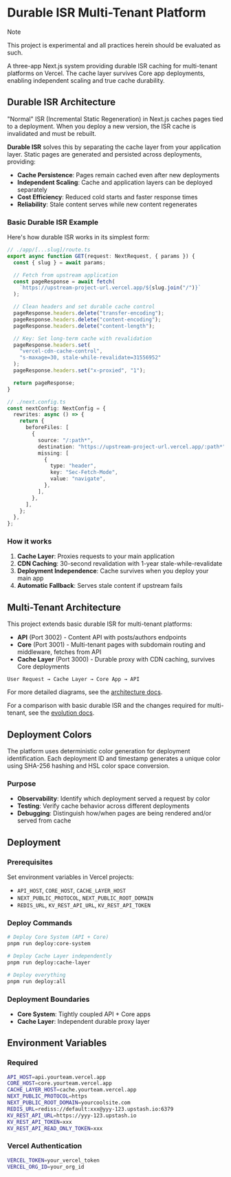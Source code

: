 # Durable ISR Multi-Tenant Platform

> [!NOTE]
> This project is experimental and all practices herein should be evaluated as such.

A three-app Next.js system providing durable ISR caching for multi-tenant platforms on Vercel. The cache layer survives Core app deployments, enabling independent scaling and true cache durability.

## Durable ISR Architecture

"Normal" ISR (Incremental Static Regeneration) in Next.js caches pages tied to a deployment. When you deploy a new version, the ISR cache is invalidated and must be rebuilt.

**Durable ISR** solves this by separating the cache layer from your application layer. Static pages are generated and persisted across deployments, providing:

- **Cache Persistence**: Pages remain cached even after new deployments
- **Independent Scaling**: Cache and application layers can be deployed separately
- **Cost Efficiency**: Reduced cold starts and faster response times
- **Reliability**: Stale content serves while new content regenerates

### Basic Durable ISR Example

Here's how durable ISR works in its simplest form:

```typescript
// ./app/[...slug]/route.ts
export async function GET(request: NextRequest, { params }) {
  const { slug } = await params;

  // Fetch from upstream application
  const pageResponse = await fetch(
    `https://upstream-project-url.vercel.app/${slug.join("/")}`
  );

  // Clean headers and set durable cache control
  pageResponse.headers.delete("transfer-encoding");
  pageResponse.headers.delete("content-encoding");
  pageResponse.headers.delete("content-length");

  // Key: Set long-term cache with revalidation
  pageResponse.headers.set(
    "vercel-cdn-cache-control",
    "s-maxage=30, stale-while-revalidate=31556952"
  );
  pageResponse.headers.set("x-proxied", "1");

  return pageResponse;
}
```

```typescript
// ./next.config.ts
const nextConfig: NextConfig = {
  rewrites: async () => {
    return {
      beforeFiles: [
        {
          source: "/:path*",
          destination: "https://upstream-project-url.vercel.app/:path*",
          missing: [
            {
              type: "header",
              key: "Sec-Fetch-Mode",
              value: "navigate",
            },
          ],
        },
      ],
    };
  },
};
```

### How it works

1. **Cache Layer**: Proxies requests to your main application
2. **CDN Caching**: 30-second revalidation with 1-year stale-while-revalidate
3. **Deployment Independence**: Cache survives when you deploy your main app
4. **Automatic Fallback**: Serves stale content if upstream fails

## Multi-Tenant Architecture

This project extends basic durable ISR for multi-tenant platforms:

- **API** (Port 3002) - Content API with posts/authors endpoints
- **Core** (Port 3001) - Multi-tenant pages with subdomain routing and middleware, fetches from API
- **Cache Layer** (Port 3000) - Durable proxy with CDN caching, survives Core deployments

```mermaid
User Request → Cache Layer → Core App → API
```

For more detailed diagrams, see the [architecture docs](docs/ARCHITECTURE.md).

For a comparison with basic durable ISR and the changes required for multi-tenant, see the [evolution docs](docs/EVOLUTION.md).

## Deployment Colors

The platform uses deterministic color generation for deployment identification. Each deployment ID and timestamp generates a unique color using SHA-256 hashing and HSL color space conversion.

### Purpose

- **Observability**: Identify which deployment served a request by color
- **Testing**: Verify cache behavior across different deployments
- **Debugging**: Distinguish how/when pages are being rendered and/or served from cache

## Deployment

### Prerequisites

Set environment variables in Vercel projects:

- `API_HOST`, `CORE_HOST`, `CACHE_LAYER_HOST`
- `NEXT_PUBLIC_PROTOCOL`, `NEXT_PUBLIC_ROOT_DOMAIN`
- `REDIS_URL`, `KV_REST_API_URL`, `KV_REST_API_TOKEN`

### Deploy Commands

```bash
# Deploy Core System (API + Core)
pnpm run deploy:core-system

# Deploy Cache Layer independently
pnpm run deploy:cache-layer

# Deploy everything
pnpm run deploy:all
```

### Deployment Boundaries

- **Core System**: Tightly coupled API + Core apps
- **Cache Layer**: Independent durable proxy layer

## Environment Variables

### Required

```bash
API_HOST=api.yourteam.vercel.app
CORE_HOST=core.yourteam.vercel.app
CACHE_LAYER_HOST=cache.yourteam.vercel.app
NEXT_PUBLIC_PROTOCOL=https
NEXT_PUBLIC_ROOT_DOMAIN=yourcoolsite.com
REDIS_URL=rediss://default:xxx@yyy-123.upstash.io:6379
KV_REST_API_URL=https://yyy-123.upstash.io
KV_REST_API_TOKEN=xxx
KV_REST_API_READ_ONLY_TOKEN=xxx
```

### Vercel Authentication

```bash
VERCEL_TOKEN=your_vercel_token
VERCEL_ORG_ID=your_org_id
```
